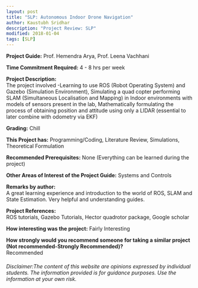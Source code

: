 ```yaml
---
layout: post
title: "SLP: Autonomous Indoor Drone Navigation"
author: Kaustubh Sridhar
description: "Project Review: SLP"
modified: 2018-01-04
tags: [SLP]
---
```


**Project Guide:** Prof. Hemendra Arya, Prof. Leena Vachhani

**Time Commitment Required:** 4 - 8 hrs per week

**Project Description:**  
The project involved -Learning to use ROS (Robot Operating System) and Gazebo (Simulation Environment), Simulating a quad copter performing SLAM (Simultaneous Localisation and Mapping) in Indoor environments with models of sensors present in the lab, Mathematically formulating the process of obtaining position and attitude using only a LIDAR (essential to later combine with odometry via EKF)

**Grading:** Chill

**This Project has:** Programming/Coding, Literature Review, Simulations, Theoretical Formulation

**Recommended Prerequisites:** None (Everything can be learned during the project)

**Other Areas of Interest of the Project Guide:** Systems and Controls

**Remarks by author:**  
A great learning experience and introduction to the world of ROS, SLAM and State Estimation. Very helpful and understanding guides.

**Project References:**  
ROS tutorials, Gazebo Tutorials, Hector quadrotor package, Google scholar 

**How interesting was the project:** Fairly Interesting

**How strongly would you recommend someone for taking a similar project (Not recommended-Strongly Recommended)?**  
Recommended

###### Disclaimer:The content of this website are opinions expressed by individual students. The information provided is for guidance purposes. Use the information at your own risk. 

